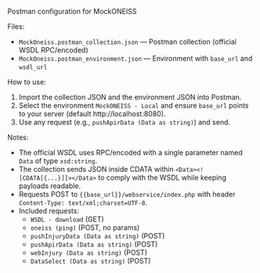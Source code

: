 Postman configuration for MockONEISS

Files:
- `MockOneiss.postman_collection.json` — Postman collection (official WSDL RPC/encoded)
- `MockOneiss.postman_environment.json` — Environment with `base_url` and `wsdl_url`

How to use:
1. Import the collection JSON and the environment JSON into Postman.
2. Select the environment `MockONEISS - Local` and ensure `base_url` points to your server (default http://localhost:8080).
3. Use any request (e.g., `pushApirData (Data as string)`) and send.

Notes:
- The official WSDL uses RPC/encoded with a single parameter named `Data` of type `xsd:string`.
- The collection sends JSON inside CDATA within `<Data><![CDATA[{...}]]></Data>` to comply with the WSDL while keeping payloads readable.
- Requests POST to `{{base_url}}/webservice/index.php` with header `Content-Type: text/xml;charset=UTF-8`.
- Included requests:
  - `WSDL - download` (GET)
  - `oneiss (ping)` (POST, no params)
  - `pushInjuryData (Data as string)` (POST)
  - `pushApirData (Data as string)` (POST)
  - `webInjury (Data as string)` (POST)
  - `DataSelect (Data as string)` (POST)
